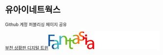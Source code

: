 # 유아이네트웍스
Github 계정 퍼블리싱 페이지 공유

[부천 상황판 디지털 트윈](https://leeminwoo-00.github.io/ui_networks/bucheon/board/b_twin.html)<img src="/bucheon/assets/images/logo_long2x.png">
